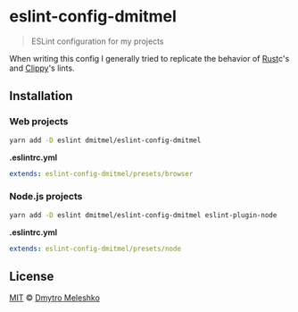 # eslint-config-dmitmel

> ESLint configuration for my projects

When writing this config I generally tried to replicate the behavior of [Rust](https://www.rust-lang.org/)c's and [Clippy](https://github.com/rust-lang/rust-clippy)'s lints.

## Installation

### Web projects

```sh
yarn add -D eslint dmitmel/eslint-config-dmitmel
```

**.eslintrc.yml**

```yaml
extends: eslint-config-dmitmel/presets/browser
```

### Node.js projects

```sh
yarn add -D eslint dmitmel/eslint-config-dmitmel eslint-plugin-node
```

**.eslintrc.yml**

```yaml
extends: eslint-config-dmitmel/presets/node
```

## License

[MIT](LICENSE) © [Dmytro Meleshko](https://github.com/dmitmel)
